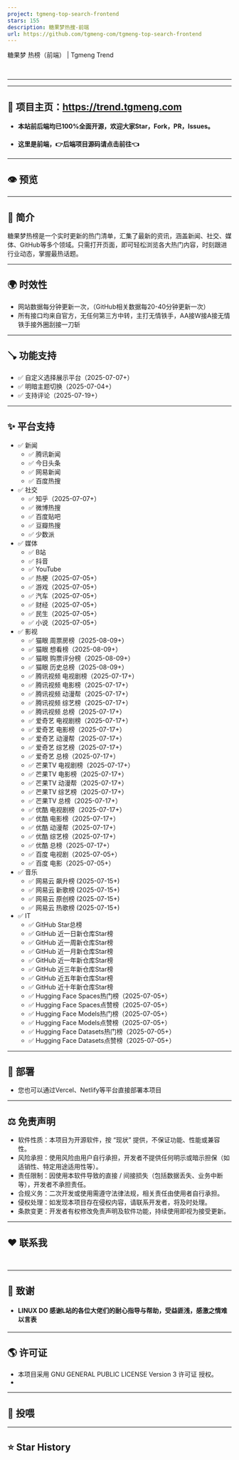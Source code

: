```yaml
---
project: tgmeng-top-search-frontend
stars: 155
description: 糖果梦热搜-前端
url: https://github.com/tgmeng-com/tgmeng-top-search-frontend
---
```


糖果梦 热榜（前端） | Tgmeng Trend

           

* * *


-------------------------------------------------

🏩 项目主页：https://trend.tgmeng.com
--------------------------------

-   #### 本站前后端均已100%全面开源，欢迎大家Star，Fork，PR，Issues。  
    
-   #### 这里是前端，👉后端项目源码请点击前往👈
    

* * *

👁️ 预览
------

* * *

📖 简介
-----

糖果梦热榜是一个实时更新的热门清单，汇集了最新的资讯，涵盖新闻、社交、媒体、GitHub等多个领域。只需打开页面，即可轻松浏览各大热门内容，时刻跟进行业动态，掌握最热话题。

* * *

🌍 时效性
------

-   网站数据每分钟更新一次，（GitHub相关数据每20-40分钟更新一次）
-   所有接口均来自官方，无任何第三方中转，主打无情铁手，AA接W接A接无情铁手接外圈刮接一刀斩

* * *

🪠 功能支持
-------

-   ✅ 自定义选择展示平台（2025-07-07+）
-   ✅ 明暗主题切换（2025-07-04+）
-   ✅ 支持评论（2025-07-19+）

* * *

✨ 平台支持
------

-   ✅ 新闻
    -   ✅ 腾讯新闻
    -   ✅ 今日头条
    -   ✅ 网易新闻
    -   ✅ 百度热搜
-   ✅ 社交
    -   ✅ 知乎（2025-07-07+）
    -   ✅ 微博热搜
    -   ✅ 百度贴吧
    -   ✅ 豆瓣热搜
    -   ✅ 少数派
-   ✅ 媒体
    -   ✅ B站
    -   ✅ 抖音
    -   ✅ YouTube
    -   ✅ 热梗（2025-07-05+）
    -   ✅ 游戏（2025-07-05+）
    -   ✅ 汽车（2025-07-05+）
    -   ✅ 财经（2025-07-05+）
    -   ✅ 民生（2025-07-05+）
    -   ✅ 小说（2025-07-05+）
-   ✅ 影视
    -   ✅ 猫眼 周票房榜（2025-08-09+）
    -   ✅ 猫眼 想看榜（2025-08-09+）
    -   ✅ 猫眼 购票评分榜（2025-08-09+）
    -   ✅ 猫眼 历史总榜（2025-08-09+）
    -   ✅ 腾讯视频 电视剧榜（2025-07-17+）
    -   ✅ 腾讯视频 电影榜（2025-07-17+）
    -   ✅ 腾讯视频 动漫帮（2025-07-17+）
    -   ✅ 腾讯视频 综艺榜（2025-07-17+）
    -   ✅ 腾讯视频 总榜（2025-07-17+）
    -   ✅ 爱奇艺 电视剧榜（2025-07-17+）
    -   ✅ 爱奇艺 电影榜（2025-07-17+）
    -   ✅ 爱奇艺 动漫帮（2025-07-17+）
    -   ✅ 爱奇艺 综艺榜（2025-07-17+）
    -   ✅ 爱奇艺 总榜（2025-07-17+）
    -   ✅ 芒果TV 电视剧榜（2025-07-17+）
    -   ✅ 芒果TV 电影榜（2025-07-17+）
    -   ✅ 芒果TV 动漫帮（2025-07-17+）
    -   ✅ 芒果TV 综艺榜（2025-07-17+）
    -   ✅ 芒果TV 总榜（2025-07-17+）
    -   ✅ 优酷 电视剧榜（2025-07-17+）
    -   ✅ 优酷 电影榜（2025-07-17+）
    -   ✅ 优酷 动漫帮（2025-07-17+）
    -   ✅ 优酷 综艺榜（2025-07-17+）
    -   ✅ 优酷 总榜（2025-07-17+）
    -   ✅ 百度 电视剧（2025-07-05+）
    -   ✅ 百度 电影（2025-07-05+）
-   ✅ 音乐
    -   ✅ 网易云 飙升榜 (2025-07-15+)
    -   ✅ 网易云 新歌榜 (2025-07-15+)
    -   ✅ 网易云 原创榜 (2025-07-15+)
    -   ✅ 网易云 热歌榜 (2025-07-15+)
-   ✅ IT
    -   ✅ GitHub Star总榜
    -   ✅ GitHub 近一日新仓库Star榜
    -   ✅ GitHub 近一周新仓库Star榜
    -   ✅ GitHub 近一月新仓库Star榜
    -   ✅ GitHub 近一年新仓库Star榜
    -   ✅ GitHub 近三年新仓库Star榜
    -   ✅ GitHub 近五年新仓库Star榜
    -   ✅ GitHub 近十年新仓库Star榜
    -   ✅ Hugging Face Spaces热门榜（2025-07-05+）
    -   ✅ Hugging Face Spaces点赞榜（2025-07-05+）
    -   ✅ Hugging Face Models热门榜（2025-07-05+）
    -   ✅ Hugging Face Models点赞榜（2025-07-05+）
    -   ✅ Hugging Face Datasets热门榜（2025-07-05+）
    -   ✅ Hugging Face Datasets点赞榜（2025-07-05+）

* * *

🗼 部署
-----

-   您也可以通过Vercel、Netlify等平台直接部署本项目

* * *

⚖️ 免责声明
-------

-   软件性质：本项目为开源软件，按 “现状” 提供，不保证功能、性能或兼容性。
-   风险承担：使用风险由用户自行承担，开发者不提供任何明示或暗示担保（如适销性、特定用途适用性等）。
-   责任限制：因使用本软件导致的直接 / 间接损失（包括数据丢失、业务中断等），开发者不承担责任。
-   合规义务：二次开发或使用需遵守法律法规，相关责任由使用者自行承担。
-   侵权处理：如发现本项目存在侵权内容，请联系开发者，将及时处理。
-   条款变更：开发者有权修改免责声明及软件功能，持续使用即视为接受更新。

* * *

❤️ 联系我
------

           

* * *

💐 致谢
-----

-   #### LINUX DO 感谢L站的各位大佬们的耐心指导与帮助，受益匪浅，感激之情难以言表
    

* * *

🌎 许可证
------

-   本项目采用 GNU GENERAL PUBLIC LICENSE Version 3 许可证 授权。
-   

* * *

🧧 投喂
-----

* * *

⭐ Star History
--------------
